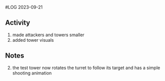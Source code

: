 #LOG
2023-09-21

## Activity
1.  made attackers and towers smaller
2.  added tower visuals

## Notes
2. the test tower now rotates the turret to follow its target and has a simple shooting animation